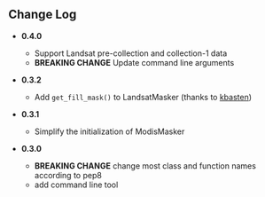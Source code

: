 ## Change Log

* **0.4.0**
  * Support Landsat pre-collection and collection-1 data
  * **BREAKING CHANGE** Update command line arguments

* **0.3.2**
  * Add `get_fill_mask()` to LandsatMasker (thanks to [kbasten](https://github.com/kbasten))

* **0.3.1**
  * Simplify the initialization of ModisMasker

* **0.3.0**
  * **BREAKING CHANGE** change most class and function names according to pep8
  * add command line tool
